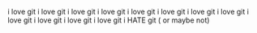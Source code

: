  i love git i love git i love git i love git i love git i love git i love git i love git i love git i love git i love git i love git
i HATE git ( or maybe not)
